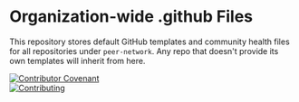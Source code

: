 # Organization-wide .github Files

This repository stores default GitHub templates and community health files 
for all repositories under `peer-network`. Any repo that doesn't provide its own 
templates will inherit from here.

[![Contributor Covenant](https://img.shields.io/badge/Contributor%20Covenant-2.1-4baaaa.svg)](CODE_OF_CONDUCT.md)  
[![Contributing](https://img.shields.io/badge/Contributing-Guidelines-blue.svg)](CONTRIBUTING.md)